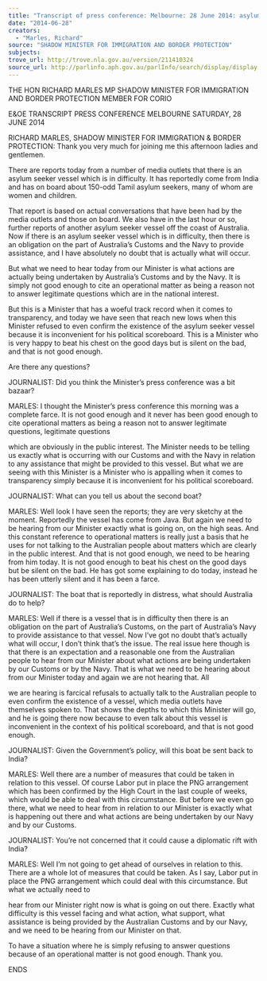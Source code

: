 ```yaml
---
title: "Transcript of press conference: Melbourne: 28 June 2014: asylum seekers"
date: "2014-06-28"
creators:
  - "Marles, Richard"
source: "SHADOW MINISTER FOR IMMIGRATION AND BORDER PROTECTION"
subjects:
trove_url: http://trove.nla.gov.au/version/211410324
source_url: http://parlinfo.aph.gov.au/parlInfo/search/display/display.w3p;query=Id%3A%22media/pressrel/3254267%22
---
```


 

 THE HON RICHARD MARLES MP  SHADOW MINISTER FOR IMMIGRATION AND BORDER  PROTECTION  MEMBER FOR CORIO 

 

 E&OE TRANSCRIPT   PRESS CONFERENCE  MELBOURNE  SATURDAY, 28 JUNE 2014 

 

 RICHARD MARLES, SHADOW MINISTER FOR IMMIGRATION & BORDER  PROTECTION: Thank you very much for joining me this afternoon ladies and  gentlemen.    

 There are reports today from a number of media outlets that there is an asylum  seeker vessel which is in difficulty. It has reportedly come from India and has on  board about 150-odd Tamil asylum seekers, many of whom are women and  children.     

 That report is based on actual conversations that have been had by the media  outlets and those on board. We also have in the last hour or so, further reports of  another asylum seeker vessel off the coast of Australia. Now if there is an asylum  seeker vessel which is in difficulty, then there is an obligation on the part of  Australia’s Customs and the Navy to provide assistance, and I have absolutely no  doubt that is actually what will occur.    

 But what we need to hear today from our Minister is what actions are actually being  undertaken by Australia’s Customs and by the Navy. It is simply not good enough to  cite an operational matter as being a reason not to answer legitimate questions  which are in the national interest.    

 But this is a Minister that has a woeful track record when it comes to transparency,  and today we have seen that reach new lows when this Minister refused to even  confirm the existence of the asylum seeker vessel because it is inconvenient for his  political scoreboard. This is a Minister who is very happy to beat his chest on the  good days but is silent on the bad, and that is not good enough.    

 Are there any questions? 

 

 JOURNALIST: Did you think the Minister’s press conference was a bit bazaar?    

 MARLES: I thought the Minister’s press conference this morning was a complete  farce. It is not good enough and it never has been good enough to cite operational  matters as being a reason not to answer legitimate questions, legitimate questions 

 which are obviously in the public interest. The Minister needs to be telling us exactly  what is occurring with our Customs and with the Navy in relation to any assistance  that might be provided to this vessel. But what we are seeing with this Minister is a  Minister who is appalling when it comes to transparency simply because it is  inconvenient for his political scoreboard.     

 JOURNALIST: What can you tell us about the second boat?   

 MARLES: Well look I have seen the reports; they are very sketchy at the moment.  Reportedly the vessel has come from Java. But again we need to be hearing from  our Minister exactly what is going on, on the high seas. And this constant reference  to operational matters is really just a basis that he uses for not talking to the  Australian people about matters which are clearly in the public interest. And that is  not good enough, we need to be hearing from him today. It is not good enough to  beat his chest on the good days but be silent on the bad. He has got some  explaining to do today, instead he has been utterly silent and it has been a farce.   

 JOURNALIST: The boat that is reportedly in distress, what should Australia do to  help?   

 MARLES: Well if there is a vessel that is in difficulty then there is an obligation on  the part of Australia’s Customs, on the part of Australia’s Navy to provide assistance  to that vessel. Now I’ve got no doubt that’s actually what will occur, I don’t think  that’s the issue. The real issue here though is that there is an expectation and a  reasonable one from the Australian people to hear from our Minister about what  actions are being undertaken by our Customs or by the Navy. That is what we need  to be hearing about from our Minister today and again we are not hearing that. All 

 we are hearing is farcical refusals to actually talk to the Australian people to even  confirm the existence of a vessel, which media outlets have themselves spoken to.  That shows the depths to which this Minister will go, and he is going there now  because to even talk about this vessel is inconvenient in the context of his political  scoreboard, and that is not good enough.   

 JOURNALIST: Given the Government’s policy, will this boat be sent back to India?   

 MARLES: Well there are a number of measures that could be taken in relation to  this vessel. Of course Labor put in place the PNG arrangement which has been  confirmed by the High Court in the last couple of weeks, which would be able to deal  with this circumstance. But before we even go there, what we need to hear from in  relation to our Minister is exactly what is happening out there and what actions are  being undertaken by our Navy and by our Customs.    

 JOURNALIST: You’re not concerned that it could cause a diplomatic rift with India? 

 

 MARLES: Well I’m not going to get ahead of ourselves in relation to this. There are  a whole lot of measures that could be taken. As I say, Labor put in place the PNG  arrangement which could deal with this circumstance. But what we actually need to 

 hear from our Minister right now is what is going on out there. Exactly what difficulty  is this vessel facing and what action, what support, what assistance is being  provided by the Australian Customs and by our Navy, and we need to be hearing  from our Minister on that.    

 To have a situation where he is simply refusing to answer questions because of an  operational matter is not good enough. Thank you.   

 ENDS   

